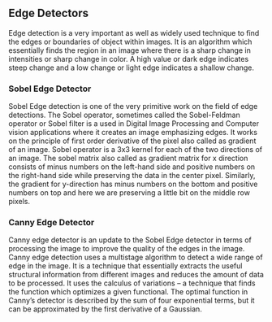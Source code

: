 ## Edge Detectors 

Edge detection is a very important as well as widely used technique to find the edges or
boundaries of object within images. It is an algorithm which essentially finds the region in an
image where there is a sharp change in intensities or sharp change in color. A high value or
dark edge indicates steep change and a low change or light edge indicates a shallow change. 

### Sobel Edge Detector 

Sobel Edge detection is one of the very primitive work on the field of edge detections. The
Sobel operator, sometimes called the Sobel-Feldman operator or Sobel filter is a used in
Digital Image Processing and Computer vision applications where it creates an image
emphasizing edges. It works on the principle of first order derivative of the pixel also called as
gradient of an image. Sobel operator is a 3x3 kernel for each of the two directions of an image.
The sobel matrix also called as gradient matrix for x direction consists of minus numbers on
the left-hand side and positive numbers on the right-hand side while preserving the data in
the center pixel. Similarly, the gradient for y-direction has minus numbers on the bottom and
positive numbers on top and here we are preserving a little bit on the middle row pixels.

### Canny Edge Detector 

Canny edge detector is an update to the Sobel Edge detector in terms of processing the
image to improve the quality of the edges in the image. Canny edge detection uses a multistage algorithm to detect a wide range of edge in the image. It is a technique that essentially
extracts the useful structural information from different images and reduces the amount of
data to be processed. It uses the calculus of variations – a technique that finds the function
which optimizes a given functional. The optimal function in Canny’s detector is described
by the sum of four exponential terms, but it can be approximated by the first derivative of
a Gaussian.